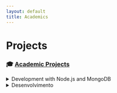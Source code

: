 ```yaml
---
layout: default
title: Academics
---
```


# Projects

### 🎓 [Academic Projects](#projects)

<details>
 <summary>Development with Node.js and MongoDB</summary>
  <p>This was an onboarding project for my Postgraduate course in Full Stack Development.  
  View Project on <a href="https://github.com/santospage/blogging-express-postech" target="_blank">GitHub</a>.</p>
  
  <h4>My Role</h4>
  <ul>
    <li>Development of REST APIs for a Dynamic Blogging System</li>
  </ul>

  <h4>Project Stacks</h4>
  <ul>
    <li>Node.js with Express</li>
    <li>MongoDB</li>
    <li>JWT for authentication and authorization</li>
    <li>Nest.js for unit testing</li>
    <li>Docker for containerization</li>
    <li>GitHub Actions for CI/CD automation</li>
  </ul>
    
  <h4>Achievement</h4>
  <ul>
    <li>Developed APIs for a Dynamic Blogging System aimed at classrooms, where teachers can manage and share content, and students can access the content efficiently.</li>
  </ul>
</details>

<details>
 <summary>Desenvolvimento</summary>
  <p>This is a study project on Ruby on Rails from a UDEMY course.  
  View Project on <a href="https://github.com/renancambre/Ruby" target="_blank">GitHub</a>.</p>
  
  <h4>My Role</h4>
  <ul>
    <li>Development of backend features using Ruby on Rails</li>
  </ul>

  <h4>Project Stacks</h4>
  <ul>
    <li>Ruby on Rails</li>
    <li>PostgreSQL</li>
    <li>RSpec for unit testing</li>
    <li>GitHub Actions for CI/CD automation</li>
  </ul>
    
  <h4>Achievement</h4>
  <ul>
    <li>Implemented a blog system with CRUD functionality using Ruby on Rails and PostgreSQL.</li>
  </ul>
</details>
